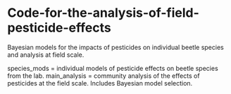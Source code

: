 # Code-for-the-analysis-of-field-pesticide-effects

Bayesian models for the impacts of pesticides on individual beetle species and analysis at field scale.

species_mods = individual models of pesticide effects on beetle species from the lab.
main_analysis = community analysis of the effects of pesticides at the field scale. Includes Bayesian model selection.
